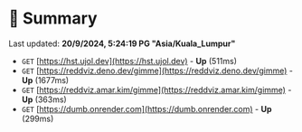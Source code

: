 # 📖 Summary
Last updated: **20/9/2024, 5:24:19 PG "Asia/Kuala_Lumpur"**

- `GET` [https://hst.ujol.dev](https://hst.ujol.dev) - **Up** (511ms)
- `GET` [https://reddviz.deno.dev/gimme](https://reddviz.deno.dev/gimme) - **Up** (1677ms)
- `GET` [https://reddviz.amar.kim/gimme](https://reddviz.amar.kim/gimme) - **Up** (363ms)
- `GET` [https://dumb.onrender.com](https://dumb.onrender.com) - **Up** (299ms)
